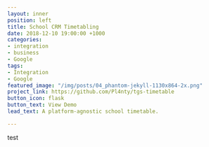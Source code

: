 ```yaml
---
layout: inner
position: left
title: School CRM Timetabling
date: 2018-12-10 19:00:00 +1000
categories:
- integration
- business
- Google
tags:
- Integration
- Google
featured_image: "/img/posts/04_phantom-jekyll-1130x864-2x.png"
project_link: https://github.com/Pl4nty/tgs-timetable
button_icon: flask
button_text: View Demo
lead_text: A platform-agnostic school timetable.

---
```

test